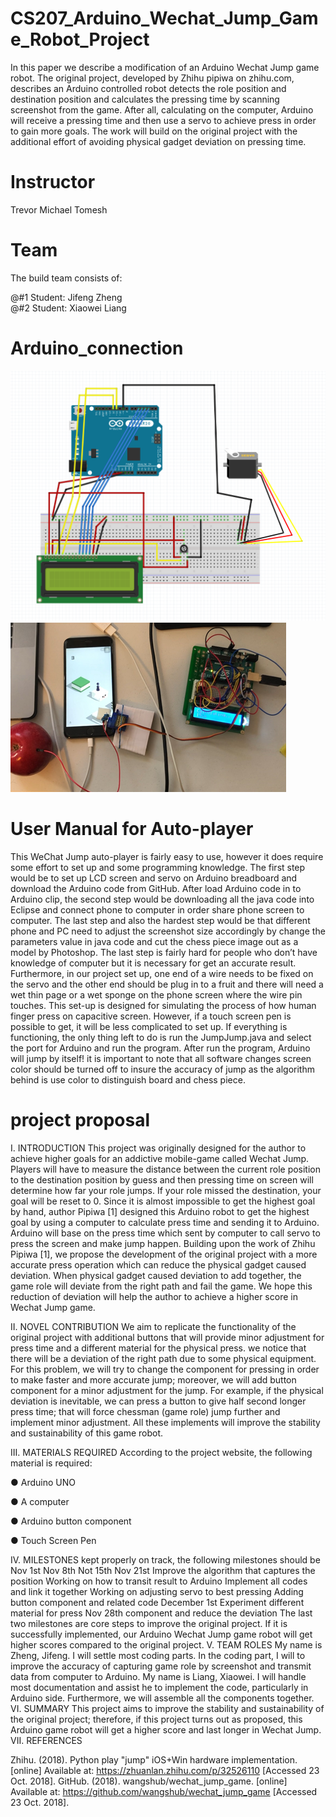 # CS207_Arduino_Wechat_Jump_Game_Robot_Project

In this paper we describe a modification of an Arduino Wechat Jump game robot. The original project, developed by Zhihu pipiwa on zhihu.com, describes an Arduino controlled robot detects the role position and destination position and calculates the pressing time by scanning screenshot from the game. After all, calculating on the computer, Arduino will receive a pressing time and then use a servo to achieve press in order to gain more goals. The work will build on the original project with the additional effort of avoiding physical gadget deviation on pressing time.

# Instructor
Trevor Michael Tomesh

# Team
The build team consists of:

@#1 Student: Jifeng Zheng<br>
@#2 Student: Xiaowei Liang




# Arduino_connection
![alt text](https://github.com/zanhaomima/207project/blob/master/cs207.png)
![alt text](https://github.com/zanhaomima/207project/blob/master/image.png)

# User Manual for Auto-player

This WeChat Jump auto-player is fairly easy to use, however it does require some effort to set up and some programming knowledge. The first step would be to set up LCD screen and servo on Arduino breadboard and download the Arduino code from GitHub. After load Arduino code in to Arduino clip, the second step would be downloading all the java code into Eclipse and connect phone to computer in order share phone screen to computer. The last step and also the hardest step would be that different phone and PC need to adjust the screenshot size accordingly by change the parameters value in java code and cut the chess piece image out as a model by Photoshop. The last step is fairly hard for people who don’t have knowledge of computer but it is necessary for get an accurate result.
Furthermore, in our project set up, one end of a wire needs to be fixed on the servo and the other end should be plug in to a fruit and there will need a wet thin page or a wet sponge on the phone screen where the wire pin touches. This set-up is designed for simulating the process of how human finger press on capacitive screen. However, if a touch screen pen is possible to get, it will be less complicated to set up.
If everything is functioning, the only thing left to do is run the JumpJump.java and select the port for Arduino and run the program. After run the program, Arduino will jump by itself! it is important to note that all software changes screen color should be turned off to insure the accuracy of jump as the algorithm behind is use color to distinguish board and chess piece.

# project proposal
I. INTRODUCTION
This project was originally designed for the author to achieve higher goals for an addictive mobile-game called Wechat Jump. Players will have to measure the distance between the current role position to the destination position by guess and then pressing time on screen will determine how far your role jumps. If your role missed the destination, your goal will be reset to 0. Since it is almost impossible to get the highest goal by hand, author Pipiwa [1] designed this Arduino robot to get the highest goal by using a computer to calculate press time and sending it to Arduino. Arduino will base on the press time which sent by computer to call servo to press the screen and make jump happen.
Building upon the work of Zhihu Pipiwa [1], we propose the development of the original project with a more accurate press operation which can reduce the physical gadget caused deviation. When physical gadget caused deviation to add together, the game role will deviate from the right path and fail the game. We hope this reduction of deviation will help the author to achieve a higher score in Wechat Jump game.

II. NOVEL CONTRIBUTION
We aim to replicate the functionality of the original project with additional buttons that will provide minor adjustment for press time and a different material for the physical press. we notice that there will be a deviation of the right path due to some physical equipment. For this problem, we will try to change the component for pressing in order to make faster and more accurate jump; moreover, we will add button component for a minor adjustment for the jump. For example, if the physical deviation is inevitable, we can press a button to give half second longer press time; that will force chessman (game role) jump further and implement minor adjustment. All these implements will improve the stability and sustainability of this game robot.


III. MATERIALS REQUIRED
According to the project website, the following material is required:

● Arduino UNO

● A computer

● Arduino button component

● Touch Screen Pen


IV. MILESTONES
kept properly on track, the following milestones should be
Nov 1st
Nov 8th
Not 15th Nov 21st
Improve the algorithm that captures the position Working on how to transit result to Arduino
Implement all codes and link it together Working on adjusting servo to best pressing
Adding button component and related code December 1st Experiment different material for press
Nov 28th
component and reduce the deviation
The last two milestones are core steps to improve the original project. If it is successfully implemented, our Arduino Wechat Jump game robot will get higher scores compared to the original project.
V. TEAM ROLES
My name is Zheng, Jifeng. I will settle most coding parts. In the coding part, I will to improve the accuracy of capturing game role by screenshot and transmit data from computer to Arduino.
My name is Liang, Xiaowei. I will handle most documentation and assist he to implement the code, particularly in Arduino side.
Furthermore, we will assemble all the components together. VI. SUMMARY
This project aims to improve the stability and sustainability of the original project; therefore, if this project turns out as proposed, this Arduino game robot will get a higher score and last longer in Wechat Jump.
VII. REFERENCES

Zhihu. (2018). ​Python play "jump" iOS+Win hardware implementation​. [online] Available at: https://zhuanlan.zhihu.com/p/32526110 [Accessed 23 Oct. 2018].
GitHub. (2018). ​wangshub/wechat_jump_game​. [online] Available at: https://github.com/wangshub/wechat_jump_game [Accessed 23 Oct. 2018].
